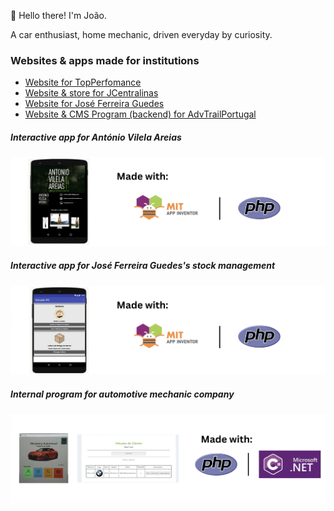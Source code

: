 👋 Hello there! I'm João.

A car enthusiast, home mechanic, driven everyday by curiosity.

### Websites & apps made for institutions
- [Website for TopPerfomance](https://top-performance.pt/)
- [Website & store for JCentralinas](https://jcentralinas.com/)
- [Website for José Ferreira Guedes](https://jfg.pt/)
- [Website & CMS Program (backend) for AdvTrailPortugal](https://advtrailportugal.pt/)

##### Interactive app for António Vilela Areias
![alt text](https://github.com/FindingBits/FindingBits/blob/main/img/1.png)

##### Interactive app for José Ferreira Guedes's stock management
![alt text](https://github.com/FindingBits/FindingBits/blob/main/img/2.png)

##### Internal program for automotive mechanic company
![alt text](https://github.com/FindingBits/FindingBits/blob/main/img/3.png)
